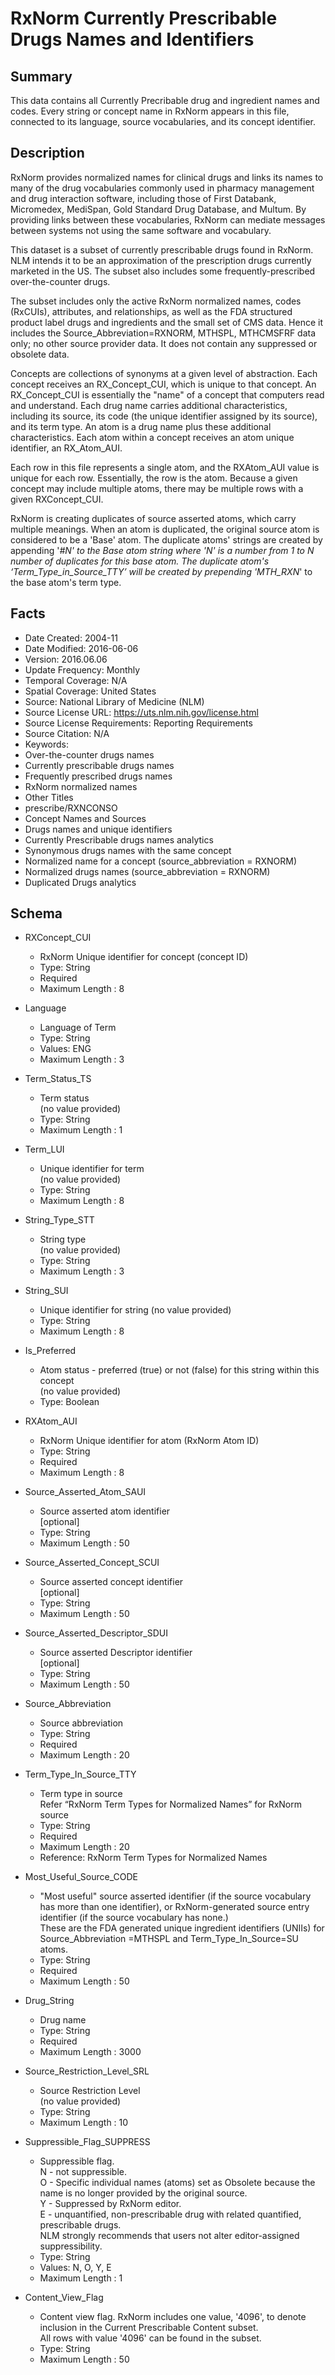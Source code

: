 # RxNorm Currently Prescribable Drugs Names and Identifiers

## Summary
This data contains all Currently Precribable drug and ingredient names and codes. Every string or concept name in RxNorm appears in this file, connected to its language, source vocabularies, and its concept identifier.

## Description
RxNorm provides normalized names for clinical drugs and links its names to many of the drug vocabularies commonly used in pharmacy management and drug interaction software, including those of First Databank, Micromedex, MediSpan, Gold Standard Drug Database, and Multum. By providing links between these vocabularies, RxNorm can mediate messages between systems not using the same software and vocabulary.

This dataset is a subset of currently prescribable drugs found in RxNorm. NLM intends it to be an approximation of the prescription drugs currently marketed in the US. The subset also includes some frequently-prescribed over-the-counter drugs.  

The subset includes only the active RxNorm normalized names, codes (RxCUIs), attributes, and relationships, as well as the FDA structured product label drugs and ingredients and the small set of CMS data. Hence it includes the Source_Abbreviation=RXNORM, MTHSPL, MTHCMSFRF data only; no other source provider data.  It does not contain any suppressed or obsolete data.

Concepts are collections of synonyms at a given level of abstraction. Each concept receives an RX_Concept_CUI, which is unique to that concept. An RX_Concept_CUI is essentially the "name" of a concept that computers read and understand. Each drug name carries additional characteristics, including its source, its code (the unique identifier assigned by its source), and its term type. An atom is a drug name plus these additional characteristics. Each atom within a concept receives an atom unique identifier, an RX_Atom_AUI.

Each row in this file represents a single atom, and the RXAtom_AUI value is unique for each row. Essentially, the row is the atom. Because a given concept may include multiple atoms, there may be multiple rows with a given RXConcept_CUI.

RxNorm is creating duplicates of source asserted atoms, which carry multiple meanings. When an atom is duplicated, the original source atom is considered to be a 'Base' atom. The duplicate atoms' strings are created by appending '_#N' to the Base atom string where 'N' is a number from 1 to N number of duplicates for this base atom. The duplicate atom's ‘Term_Type_in_Source_TTY’ will be created by prepending 'MTH_RXN_' to the base atom's term type.

## Facts
- Date Created: 2004-11
- Date Modified: 2016-06-06
- Version: 2016.06.06
- Update Frequency: Monthly
- Temporal Coverage: N/A
- Spatial Coverage: United States
- Source: National Library of Medicine (NLM)
- Source License URL: https://uts.nlm.nih.gov/license.html
- Source License Requirements: Reporting Requirements
- Source Citation: N/A
- Keywords:
 - Over-the-counter drugs names
 - Currently prescribable drugs names
 - Frequently prescribed drugs names
 - RxNorm normalized names
- Other Titles
 - prescribe/RXNCONSO
 - Concept Names and Sources
 - Drugs names and unique identifiers
 - Currently Prescribable drugs names analytics
 - Synonymous drugs names with the same concept
 - Normalized name for a concept (source_abbreviation = RXNORM)
 - Normalized drugs names (source_abbreviation = RXNORM)
 - Duplicated Drugs analytics

## Schema
- RXConcept_CUI
  - RxNorm Unique identifier for concept (concept ID)
  - Type: String
  - Required
  - Maximum Length : 8

- Language
  - Language of Term
  - Type: String
  - Values: ENG
  - Maximum Length : 3 
  
- Term_Status_TS
  - Term status  
  (no value provided)
  - Type: String
  - Maximum Length : 1
  
- Term_LUI
  - Unique identifier for term  
  (no value provided)
  - Type: String
  - Maximum Length : 8
  
- String_Type_STT
  - String type  
  (no value provided)
  - Type: String
  - Maximum Length : 3
  
- String_SUI
  - Unique identifier for string
  (no value provided)
  - Type: String
  - Maximum Length : 8
 
- Is_Preferred
  - Atom status - preferred (true) or not (false) for this string within this concept  
  (no value provided)
  - Type: Boolean
  
- RXAtom_AUI
  - RxNorm Unique identifier for atom (RxNorm Atom ID)
  - Type: String
  - Required
  - Maximum Length : 8
  
- Source_Asserted_Atom_SAUI
  - Source asserted atom identifier  
  [optional]
  - Type: String
  - Maximum Length : 50  

- Source_Asserted_Concept_SCUI
  - Source asserted concept identifier   
  [optional]
  - Type: String
  - Maximum Length : 50  
  
- Source_Asserted_Descriptor_SDUI
  - Source asserted Descriptor identifier   
  [optional]
  - Type: String
  - Maximum Length : 50  
  
- Source_Abbreviation
  - Source abbreviation
  - Type: String
  - Required
  - Maximum Length : 20
  
- Term_Type_In_Source_TTY
  - Term type in source  
   Refer “RxNorm Term Types for Normalized Names” for RxNorm source
  - Type: String
  - Required
  - Maximum Length : 20
  - Reference: RxNorm Term Types for Normalized Names 
  
- Most_Useful_Source_CODE
  - "Most useful" source asserted identifier (if the source vocabulary has more than one identifier), or RxNorm-generated source entry identifier (if the source vocabulary has none.)  
These are the FDA generated unique ingredient identifiers (UNIIs) for Source_Abbreviation =MTHSPL and Term_Type_In_Source=SU atoms.
  - Type: String
  - Required
  - Maximum Length : 50
  
- Drug_String
  - Drug name
  - Type: String
  - Required
  - Maximum Length : 3000
  
- Source_Restriction_Level_SRL
  - Source Restriction Level  
  (no value provided)
  - Type: String
  - Maximum Length : 10 

- Suppressible_Flag_SUPPRESS
  - Suppressible flag.  
  N - not suppressible.  
  O - Specific individual names (atoms) set as Obsolete because the name is no longer provided by the original source.  
  Y - Suppressed by RxNorm editor.  
  E - unquantified, non-prescribable drug with related quantified, prescribable drugs.  
  NLM strongly recommends that users not alter editor-assigned suppressibility.
  - Type: String
  - Values:  N, O, Y, E
  - Maximum Length : 1
  
- Content_View_Flag
  - Content view flag. RxNorm includes one value, '4096', to denote inclusion in the Current Prescribable Content subset.  
  All rows with value '4096' can be found in the subset.
  - Type: String
  - Maximum Length : 50
